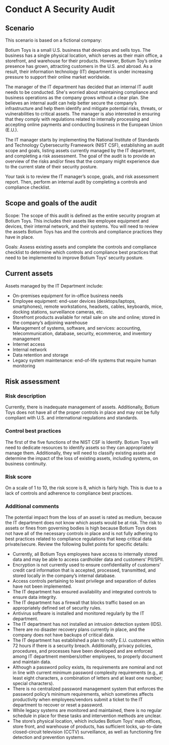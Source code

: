 # Conduct A Security Audit

## Scenario

This scenario is based on a fictional company:

Botium Toys is a small U.S. business that develops and sells toys. The business has a single physical location, which serves as their main office, a storefront, and warehouse for their products. However, Botium Toy’s online presence has grown, attracting customers in the U.S. and abroad. As a result, their information technology (IT) department is under increasing pressure to support their online market worldwide. 

The manager of the IT department has decided that an internal IT audit needs to be conducted. She's worried about maintaining compliance and business operations as the company grows without a clear plan. She believes an internal audit can help better secure the company’s infrastructure and help them identify and mitigate potential risks, threats, or vulnerabilities to critical assets. The manager is also interested in ensuring that they comply with regulations related to internally processing and accepting online payments and conducting business in the European Union (E.U.).   

The IT manager starts by implementing the National Institute of Standards and Technology Cybersecurity Framework (NIST CSF), establishing an audit scope and goals, listing assets currently managed by the IT department, and completing a risk assessment. The goal of the audit is to provide an overview of the risks and/or fines that the company might experience due to the current state of their security posture.

Your task is to review the IT manager’s scope, goals, and risk assessment report. Then, perform an internal audit by completing a controls and compliance checklist.

## Scope and goals of the audit

Scope: The scope of this audit is defined as the entire security program at Botium Toys. This includes their assets like employee equipment and devices, their internal network, and their systems. You will need to review the assets Botium Toys has and the controls and compliance practices they have in place.

Goals: Assess existing assets and complete the controls and compliance checklist to determine which controls and compliance best practices that need to be implemented to improve Botium Toys’ security posture.

## Current assets

Assets managed by the IT Department include:
- On-premises equipment for in-office business needs
- Employee equipment: end-user devices (desktops/laptops, smartphones), remote workstations, headsets, cables, keyboards, mice, docking stations, surveillance cameras, etc.
- Storefront products available for retail sale on site and online; stored in the company’s adjoining warehouse
- Management of systems, software, and services: accounting, telecommunication, database, security, ecommerce, and inventory management
- Internet access
- Internal network
- Data retention and storage
- Legacy system maintenance: end-of-life systems that require human monitoring

## Risk assessment

### Risk description

Currently, there is inadequate management of assets. Additionally, Botium Toys does not have all of the proper controls in place and may not be fully compliant with U.S. and international regulations and standards.

### Control best practices

The first of the five functions of the NIST CSF is Identify. Botium Toys will need to dedicate resources to identify assets so they can appropriately manage them. Additionally, they will need to classify existing assets and determine the impact of the loss of existing assets, including systems, on business continuity.

### Risk score

On a scale of 1 to 10, the risk score is 8, which is fairly high. This is due to a lack of controls and adherence to compliance best practices.

### Additional comments

The potential impact from the loss of an asset is rated as medium, because the IT department does not know which assets would be at risk. The risk to assets or fines from governing bodies is high because Botium Toys does not have all of the necessary controls in place and is not fully adhering to best practices related to compliance regulations that keep critical data private/secure. Review the following bullet points for specific details:

- Currently, all Botium Toys employees have access to internally stored data and may be able to access cardholder data and customers’ PII/SPII.
- Encryption is not currently used to ensure confidentiality of customers’ credit card information that is accepted, processed, transmitted, and stored locally in the company’s internal database.
- Access controls pertaining to least privilege and separation of duties have not been implemented.
- The IT department has ensured availability and integrated controls to ensure data integrity.
- The IT department has a firewall that blocks traffic based on an appropriately defined set of security rules.
- Antivirus software is installed and monitored regularly by the IT department.
- The IT department has not installed an intrusion detection system (IDS).
- There are no disaster recovery plans currently in place, and the company does not have backups of critical data.
- The IT department has established a plan to notify E.U. customers within 72 hours if there is a security breach. Additionally, privacy policies, procedures, and processes have been developed and are enforced among IT department members/other employees, to properly document and maintain data.
- Although a password policy exists, its requirements are nominal and not in line with current minimum password complexity requirements (e.g., at least eight characters, a combination of letters and at least one number; special characters).
- There is no centralized password management system that enforces the password policy’s minimum requirements, which sometimes affects productivity when employees/vendors submit a ticket to the IT department to recover or reset a password.
- While legacy systems are monitored and maintained, there is no regular schedule in place for these tasks and intervention methods are unclear.
- The store’s physical location, which includes Botium Toys’ main offices, store front, and warehouse of products, has sufficient locks, up-to-date closed-circuit television (CCTV) surveillance, as well as functioning fire detection and prevention systems.
